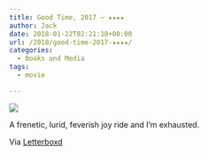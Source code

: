 ```yaml
---
title: Good Time, 2017 – ★★★★
author: Jack
date: 2018-01-22T02:21:18+00:00
url: /2018/good-time-2017-★★★★/
categories:
  - Books and Media
tags:
  - movie

---
```

![][1]

A frenetic, lurid, feverish joy ride and I&#8217;m exhausted.

Via [Letterboxd][2]

 [1]: https://a.ltrbxd.com/resized/film-poster/3/6/2/3/6/2/362362-good-time-0-150-0-225-crop.jpg?k=7346dc8872
 [2]: https://letterboxd.com/jackbaty/film/good-time/